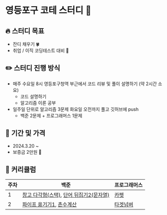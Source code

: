 # 영등포구 코테 스터디 👋

## 🔥 스터디 목표
- 잔디 채우기 🍀
- 취업 / 이직 코딩테스트 대비 📒

## ✏️ 스터디 진행 방식
- 매주 수요일 8시 영등포구청역 부근에서 코드 리뷰 및 풀이 설명하기 (약 2시간 소요)
  - 코드 설명하기
  - 알고리즘 이론 공부
- 일주일 단위로 알고리즘 3문제 화요일 오전까지 풀고 깃허브에 push
  - 백준 2문제 + 프로그래머스 1문제
## 📍 기간 및 가격
- 2024.3.20 ~
- 보증금 2만원 🤑
## 🔎 커리큘럼
| 주차 | 백준                                                                        | 프로그래머스                                                                    |
| ---- | --------------------------------------------------------------------------- | ----------------------------------------------------------------------- |
| 1    | [창고 다각형(스택)](https://www.acmicpc.net/problem/2304), [단어 뒤집기2(문자열)](https://www.acmicpc.net/problem/17413)                                                    | [카펫](https://school.programmers.co.kr/learn/courses/30/lessons/42842)                                           |
| 2    | [파이프 옮기기1](https://www.acmicpc.net/problem/17070), [촌수계산](https://www.acmicpc.net/problem/2644)                                                    | [타겟넘버](https://school.programmers.co.kr/learn/courses/30/lessons/43165)                                           |
